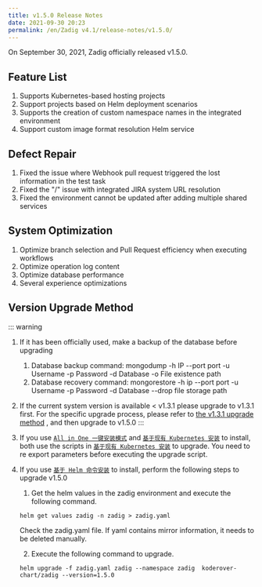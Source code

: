 ```yaml
---
title: v1.5.0 Release Notes
date: 2021-09-30 20:23
permalink: /en/Zadig v4.1/release-notes/v1.5.0/
---
```


On September 30, 2021, Zadig officially released v1.5.0.

## Feature List
1. Supports Kubernetes-based hosting projects
2. Support projects based on Helm deployment scenarios
3. Supports the creation of custom namespace names in the integrated environment
4. Support custom image format resolution Helm service

## Defect Repair
1. Fixed the issue where Webhook pull request triggered the lost information in the test task
2. Fixed the "/" issue with integrated JIRA system URL resolution
3. Fixed the environment cannot be updated after adding multiple shared services

## System Optimization
1. Optimize branch selection and Pull Request efficiency when executing workflows
2. Optimize operation log content
3. Optimize database performance
4. Several experience optimizations

## Version Upgrade Method

::: warning

1. If it has been officially used, make a backup of the database before upgrading
    1. Database backup command: mongodump -h IP --port port -u Username -p Password -d Database -o File existence path
    2. Database recovery command: mongorestore -h ip --port port -u Username -p Password -d Database --drop file storage path
2. If the current system version is available < v1.3.1 please upgrade to v1.3.1 first. For the specific upgrade process, please refer to [the v1.3.1 upgrade method](/0) , and then upgrade to v1.5.0
:::

1. If you use [`All in One 一键安装模式`](/0) and [`基于现有 Kubernetes 安装`](/1) to install, both use the scripts in [`基于现有 Kubernetes 安装`](/1) to upgrade. You need to re export parameters before executing the upgrade script.

2. If you use [`基于 Helm 命令安装`](/0) to install, perform the following steps to upgrade v1.5.0

    1. Get the helm values in the zadig environment and execute the following command.

    ```
    helm get values zadig -n zadig > zadig.yaml
    ```

    Check the zadig.yaml file. If yaml contains mirror information, it needs to be deleted manually.

    2. Execute the following command to upgrade.

    ```
    helm upgrade -f zadig.yaml zadig --namespace zadig  koderover-chart/zadig --version=1.5.0
    ```